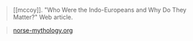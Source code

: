 > [[mccoy]]. "Who Were the Indo-Europeans and Why Do They Matter?" Web article.

> [norse-mythology.org](https://norse-mythology.org/indo-europeans-matter/)